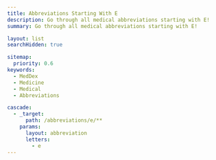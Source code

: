 ```yaml
---
title: Abbreviations Starting With E
description: Go through all medical abbreviations starting with E!
summary: Go through all medical abbreviations starting with E!

layout: list
searchHidden: true

sitemap:
  priority: 0.6
keywords:
  - MedDex
  - Medicine
  - Medical
  - Abbreviations

cascade:
  - _target:
      path: /abbreviations/e/**
    params:
      layout: abbreviation
      letters:
        - e
---
```

